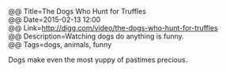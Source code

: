 @@ Title=The Dogs Who Hunt for Truffles  
@@ Date=2015-02-13 12:00  
@@ Link=http://digg.com/video/the-dogs-who-hunt-for-truffles  
@@ Description=Watching dogs do anything is funny.  
@@ Tags=dogs, animals, funny  

Dogs make even the most yuppy of pastimes precious.